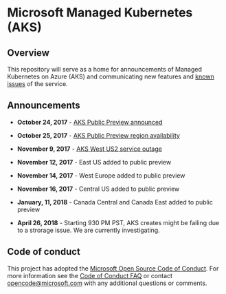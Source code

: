 # Microsoft Managed Kubernetes (AKS)

## Overview

This repository will serve as a home for announcements of Managed Kubernetes on Azure (AKS) and communicating new features and [known issues](https://github.com/Azure/AKS/issues?utf8=%E2%9C%93&q=is%3Aopen%20is%3Aissue%20label%3Aknown-issue) of the service.

## Announcements
* **October 24, 2017** - [AKS Public Preview announced](https://azure.microsoft.com/en-us/blog/introducing-azure-container-service-aks-managed-kubernetes-and-azure-container-registry-geo-replication/)

* **October 25, 2017** - [AKS Public Preview region availability](preview_regions.md)

* **November 9, 2017** - [AKS West US2 service outage](annoucements/service_outage_2017-11-09.md)

* **November 12, 2017** - East US added to public preview

* **November 14, 2017** - West Europe added to public preview

* **November 16, 2017** - Central US added to public preview

* **January, 11, 2018** - Canada Central and Canada East added to public preview

* **April 26, 2018** - Starting 930 PM PST, AKS creates might be failing due to a strorage issue. We are currently investigating.


## Code of conduct

This project has adopted the [Microsoft Open Source Code of Conduct](https://opensource.microsoft.com/codeofconduct/). For more information see the [Code of Conduct FAQ](https://opensource.microsoft.com/codeofconduct/faq) or contact [opencode@microsoft.com](mailto:opencode@microsoft.com) with any additional questions or comments.
